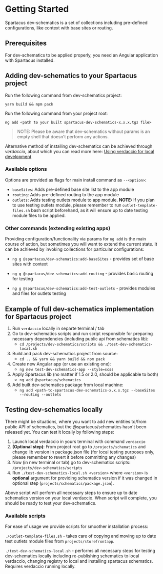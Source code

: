 # Getting Started

Spartacus dev-schematics is a set of collections including pre-defined configurations, like context with base sites or routing.

## Prerequisites

For dev-schematics to be applied properly, you need an Angular application with Spartacus installed.

## Adding dev-schematics to your Spartacus project

Run the following command from dev-schematics project:

`yarn build && npm pack`

Run the following command from your project root:

`ng add <path to your built spartacus-dev-schematics-x.x.x.tgz file>`

> NOTE: Please be aware that dev-schematics without params is an empty shell that doesn't perform any actions.

Alternative method of installing dev-schematics can be achieved through *verdaccio*, about which you can read more here: [Using verdaccio for local development](https://github.com/SAP/spartacus/tree/develop/projects/schematics#verdaccio-setup)

### Available options

Options are provided as flags for main install command as `--<option>`:

- `baseSites`: Adds pre-defined base site list to the app module
- `routing`: Adds pre-defined routing to the app module
- `outlets`: Adds testing outlets module to app module. **NOTE:** If you plan to use testing outlets module, please remember to run `outlet-template-files.sh` bash script beforehand, as it will ensure up to date testing module files to be applied. 

### Other commands (extending existing apps)

Providing configuration/functionality via params for `ng add` is the main course of action, but sometimes you will want to extend the current state. It can be achieved by invoking collections for particular configurations:

- `ng g @spartacus/dev-schematics:add-baseSites` - provides set of base sites with context 

- `ng g @spartacus/dev-schematics:add-routing` - provides basic routing for testing 

- `ng g @spartacus/dev-schematics:add-test-outlets` - provides modules and files for outlets testing


## Example of full dev-schematics implementation for Spartacus project

1. Run `verdaccio` locally in separte terminal / tab
2. Go to dev-schematics scripts and run script responsible for preparing necessary dependencies (including public api from schematics lib):
    - `cd /projects/dev-schematics/scripts && ./test-dev-schematics-local.sh`
3. Build and pack dev-schematics project from source:
    - `cd .. && yarn && yarn build && npm pack`
4. Create new Angular app (or use an existing one):
    - `ng new test-dev-schematics-app --style=scss`
5. Apply Spartacus lib (no matter if 1.5 or 2.0, should be applicable to both)
    - `ng add @spartacus/schematics`
6. Add built dev-schematics package from local machine:
    - `ng add <path-to-spartacus-dev-schematics-x.x.x.tgz --baseSites --routing --outlets`
 
## Testing dev-schematics locally

There might be situations, where you want to add new entities to/from public API of schematics, but the @spartacus/schematics hasn't been released yet. You can test it locally by following steps:

1. Launch local verdaccio in yours terminal with command `verdaccio` 
2. **(Optional step)**: From project root go to `/projects/schematics` and change lib version in package.json file (for local testing purposes only, please remember to revert it before committing any changes)
3. Now (in new terminal or tab) go to dev-schematics scripts: `/projects/dev-schematics/scripts`
4. Run `./test-dev-schematics-local.sh <version>` where `<version>` is **optional** argument for providing schematics version if it was changed in optional step (`projects/schematics/package.json`).

Above script will perform all necessary steps to ensure up to date schematics version on your local verdaccio. When script will complete, you should be ready to test your dev-schematics.


### Available scripts

For ease of usage we provide scripts for smoother installation process:

`./outlet-template-files.sh` - takes care of copying and moving up to date test outlets module files from `projects/storefrontapp`.

`./test-dev-schematics-local.sh` - performs all necessary steps for testing dev-schematics locally including re-publishing schematics to local verdaccio, changing registry to local and installing spartacus schematics. Requires verdaccio running locally.
